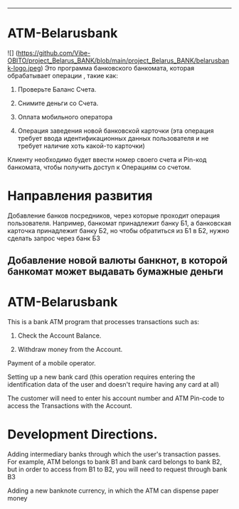 ***********************************************************************************************************************************************************************
# ATM-Belarusbank
![] (https://github.com/Vibe-OBITO/project_Belarus_BANK/blob/main/project_Belarus_BANK/belarusbank-logo.jpeg)
Это программа банковского банкомата, которая обрабатывает операции , такие как:

1. Проверьте Баланс Счета.

2. Снимите деньги со Счета.

3. Оплата мобильного оператора 

4. Операция заведения новой банковской карточки (эта операция требует ввода идентификационных данных пользователя и не требует наличие хоть какой-то карточки)

Клиенту необходимо будет ввести номер своего счета и Pin-код банкомата, чтобы получить доступ к Операциям со счетом.


# Направления развития

Добавление банков посредников, через которые проходит операция пользователя. Например, банкомат принадлежит банку Б1, а банковская карточка принадлежит банку Б2, но чтобы обратиться из Б1 в Б2, нужно сделать запрос через банк Б3

Добавление новой валюты банкнот, в которой банкомат может выдавать бумажные деньги
-----------------------------------------------------------------------------------------------------------------------------------------------------------------------
# ATM-Belarusbank
This is a bank ATM program that processes transactions such as:

1. Check the Account Balance.

2. Withdraw money from the Account.

Payment of a mobile operator. 

Setting up a new bank card (this operation requires entering the identification data of the user and doesn't require having any card at all)

The customer will need to enter his account number and ATM Pin-code to access the Transactions with the Account.


# Development Directions.

Adding intermediary banks through which the user's transaction passes. For example, ATM belongs to bank B1 and bank card belongs to bank B2, but in order to access from B1 to B2, you will need to request through bank B3

Adding a new banknote currency, in which the ATM can dispense paper money
